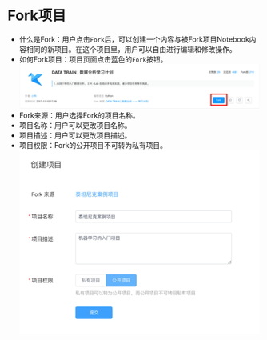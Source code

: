 # Fork项目
* 什么是Fork：用户点击`Fork`后，可以创建一个内容与被Fork项目Notebook内容相同的新项目。在这个项目里，用户可以自由进行编辑和修改操作。
* 如何Fork项目：项目页面点击蓝色的`Fork`按钮。
  ![image description](/image/how-to-fork.png)
* Fork来源：用户选择Fork的项目名称。
* 项目名称：用户可以更改项目名称。
* 项目描述：用户可以更改项目描述。
* 项目权限：Fork的公开项目不可转为私有项目。
  ![image description](/image/fork-project.png)
